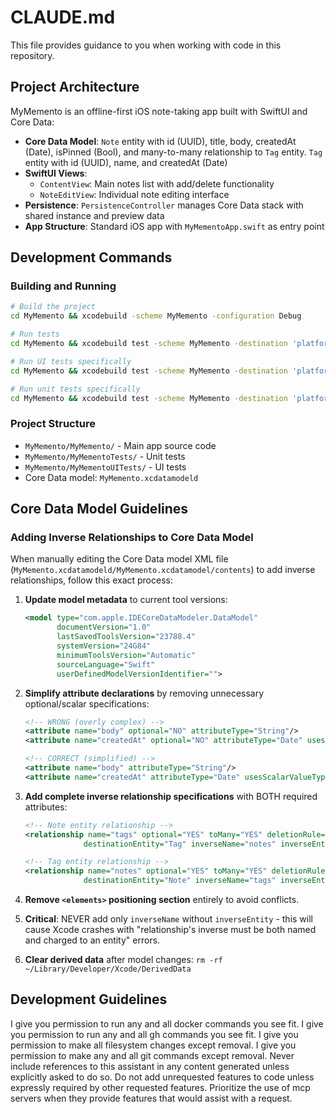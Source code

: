 # CLAUDE.md

This file provides guidance to you when working with code in this repository.

## Project Architecture

MyMemento is an offline-first iOS note-taking app built with SwiftUI and Core Data:

- **Core Data Model**: `Note` entity with id (UUID), title, body, createdAt (Date), isPinned (Bool), and many-to-many relationship to `Tag` entity. `Tag` entity with id (UUID), name, and createdAt (Date)
- **SwiftUI Views**: 
  - `ContentView`: Main notes list with add/delete functionality
  - `NoteEditView`: Individual note editing interface
- **Persistence**: `PersistenceController` manages Core Data stack with shared instance and preview data
- **App Structure**: Standard iOS app with `MyMementoApp.swift` as entry point

## Development Commands

### Building and Running
```bash
# Build the project
cd MyMemento && xcodebuild -scheme MyMemento -configuration Debug

# Run tests
cd MyMemento && xcodebuild test -scheme MyMemento -destination 'platform=iOS Simulator,name=iPhone 15'

# Run UI tests specifically
cd MyMemento && xcodebuild test -scheme MyMemento -destination 'platform=iOS Simulator,name=iPhone 15' -only-testing:MyMementoUITests

# Run unit tests specifically  
cd MyMemento && xcodebuild test -scheme MyMemento -destination 'platform=iOS Simulator,name=iPhone 15' -only-testing:MyMementoTests
```

### Project Structure
- `MyMemento/MyMemento/` - Main app source code
- `MyMemento/MyMementoTests/` - Unit tests
- `MyMemento/MyMementoUITests/` - UI tests
- Core Data model: `MyMemento.xcdatamodeld`

## Core Data Model Guidelines

### Adding Inverse Relationships to Core Data Model

When manually editing the Core Data model XML file (`MyMemento.xcdatamodeld/MyMemento.xcdatamodel/contents`) to add inverse relationships, follow this exact process:

1. **Update model metadata** to current tool versions:
   ```xml
   <model type="com.apple.IDECoreDataModeler.DataModel" 
          documentVersion="1.0" 
          lastSavedToolsVersion="23788.4" 
          systemVersion="24G84" 
          minimumToolsVersion="Automatic" 
          sourceLanguage="Swift" 
          userDefinedModelVersionIdentifier="">
   ```

2. **Simplify attribute declarations** by removing unnecessary optional/scalar specifications:
   ```xml
   <!-- WRONG (overly complex) -->
   <attribute name="body" optional="NO" attributeType="String"/>
   <attribute name="createdAt" optional="NO" attributeType="Date" usesScalarValueType="NO"/>
   
   <!-- CORRECT (simplified) -->
   <attribute name="body" attributeType="String"/>
   <attribute name="createdAt" attributeType="Date" usesScalarValueType="NO"/>
   ```

3. **Add complete inverse relationship specifications** with BOTH required attributes:
   ```xml
   <!-- Note entity relationship -->
   <relationship name="tags" optional="YES" toMany="YES" deletionRule="Nullify" 
                destinationEntity="Tag" inverseName="notes" inverseEntity="Tag"/>
   
   <!-- Tag entity relationship -->
   <relationship name="notes" optional="YES" toMany="YES" deletionRule="Nullify" 
                destinationEntity="Note" inverseName="tags" inverseEntity="Note"/>
   ```

4. **Remove `<elements>` positioning section** entirely to avoid conflicts.

5. **Critical**: NEVER add only `inverseName` without `inverseEntity` - this will cause Xcode crashes with "relationship's inverse must be both named and charged to an entity" errors.

6. **Clear derived data** after model changes: `rm -rf ~/Library/Developer/Xcode/DerivedData`

## Development Guidelines

I give you permission to run any and all docker commands you see fit.
I give you permission to run any and all gh commands you see fit.
I give you permission to make all filesystem changes except removal.
I give you permission to make any and all git commands except removal. 
Never include references to this assistant in any content generated unless explicitly asked to do so.
Do not add unrequested features to code unless expressly required by other requested features.
Prioritize the use of mcp servers when they provide features that would assist with a request.

